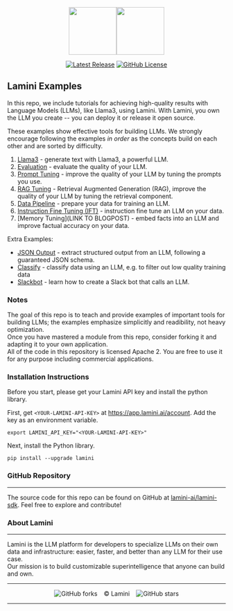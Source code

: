 <div align="center">
<img src="https://avatars.githubusercontent.com/u/130713213?s=200&v=4" width="110"><img src="https://huggingface.co/lamini/instruct-peft-tuned-12b/resolve/main/Lamini_logo.png?max-height=110" height="110">
</div>
<div align="center">

[![Latest Release](https://img.shields.io/badge/Latest%20Version-1.4.3-blue?logo=github)](https://github.com/lamini-ai/lamini-sdk/commits/main)
[![GitHub License](https://img.shields.io/github/license/lamini-ai/lamini)](https://github.com/lamini-ai/lamini-sdk/blob/main/LICENSE)</div>

## Lamini Examples

In this repo, we include tutorials for achieving high-quality results with Language Models (LLMs), like Llama3, using Lamini. With Lamini, you own the LLM you create -- you can deploy it or release it open source.

These examples show effective tools for building LLMs. We strongly encourage following the examples *in order* as the concepts build on each other and are sorted by difficulty.

1. [Llama3](01_llama3/README.md) - generate text with Llama3, a powerful LLM.
2. [Evaluation](02_eval/README.md) - evaluate the quality of your LLM.
3. [Prompt Tuning](03_prompt_tuning/README.md) - improve the quality of your LLM by tuning the prompts you use.
4. [RAG Tuning](04_rag_tuning/README.md) - Retrieval Augmented Generation (RAG), improve the quality of your LLM by tuning the retrieval component.
5. [Data Pipeline](05_data_pipeline/README.md) - prepare your data for training an LLM.
6. [Instruction Fine Tuning (IFT)](06_fine_tuning/README.md) - instruction fine tune an LLM on your data.
7. [Memory Tuning](LINK TO BLOGPOST) - embed facts into an LLM and improve factual accuracy on your data.

Extra Examples:
- [JSON Output](10_json_output/README.md) - extract structured output from an LLM, following a guaranteed JSON schema.
- [Classify](07_classify/classify.md) - classify data using an LLM, e.g. to filter out low quality training data
- [Slackbot](12_slackbot/README.md) - learn how to create a Slack bot that calls an LLM.

### Notes

The goal of this repo is to teach and provide examples of important tools for building LLMs; the examples emphasize simplicitly and readibility, not heavy optimization.</br>  Once you have mastered a module from this repo, consider forking it and adapting it to your own application.</br>  All of the code in this repository is licensed Apache 2. You are free to use it for any purpose including commercial applications.

### Installation Instructions

Before you start, please get your Lamini API key and install the python library.

First, get `<YOUR-LAMINI-API-KEY>` at https://app.lamini.ai/account.
Add the key as an environment variable.
```
export LAMINI_API_KEY="<YOUR-LAMINI-API-KEY>"
```

Next, install the Python library.
```
pip install --upgrade lamini
```

### GitHub Repository
---
The source code for this repo can be found on GitHub at [lamini-ai/lamini-sdk](https://github.com/lamini-ai/lamini-sdk). Feel free to explore and contribute!

### About Lamini
---
Lamini is the LLM platform for developers to specialize LLMs on their own data and infrastructure: easier, faster, and better than any LLM for their use case.</br> Our mission is to build customizable superintelligence that anyone can build and own.

---

</div>
<div align="center">

![GitHub forks](https://img.shields.io/github/forks/lamini-ai/lamini-sdk) &ensp; © Lamini &ensp; ![GitHub stars](https://img.shields.io/github/stars/lamini-ai/lamini-sdk)

</div>

--------
